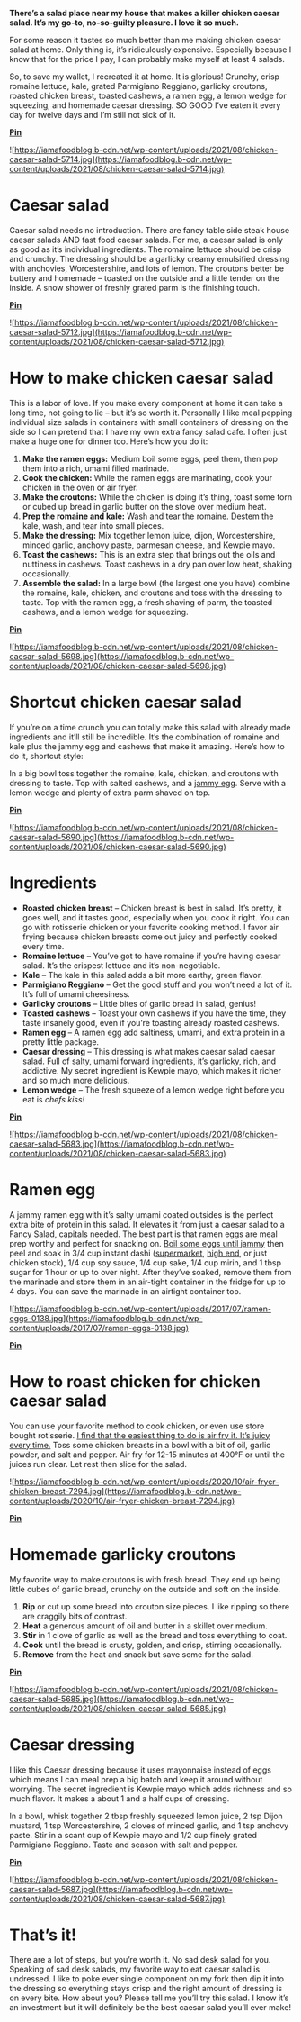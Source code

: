 **There’s a salad place near my house that makes a killer chicken caesar salad. It’s my go-to, no-so-guilty pleasure. I love it so much.**

For some reason it tastes so much better than me making chicken caesar salad at home. Only thing is, it’s ridiculously expensive. Especially because I know that for the price I pay, I can probably make myself at least 4 salads.

So, to save my wallet, I recreated it at home. It is glorious! Crunchy, crisp romaine lettuce, kale, grated Parmigiano Reggiano, garlicky croutons, roasted chicken breast, toasted cashews, a ramen egg, a lemon wedge for squeezing, and homemade caesar dressing. SO GOOD I’ve eaten it every day for twelve days and I’m still not sick of it.

**[Pin](http://www.pinterest.com/pin/create/bookmarklet/?url=https%3A%2F%2Fiamafoodblog.com%2Fchicken-caesar-salad%2F&media=undefined&is_video=false&description=The+best+chicken+caesar+salad%3A+crisp+romaine+lettuce%2C+kale%2C+garlicky+croutons%2C+air+fried+chicken+breast%2C+homemade+caesar+dressing%2C+and+so+much+more%2C+because+you%27re+worth+it.+)**

![https://iamafoodblog.b-cdn.net/wp-content/uploads/2021/08/chicken-caesar-salad-5714.jpg](https://iamafoodblog.b-cdn.net/wp-content/uploads/2021/08/chicken-caesar-salad-5714.jpg)

# Caesar salad

Caesar salad needs no introduction. There are fancy table side steak house caesar salads AND fast food caesar salads. For me, a caesar salad is only as good as it’s individual ingredients. The romaine lettuce should be crisp and crunchy. The dressing should be a garlicky creamy emulsified dressing with anchovies, Worcestershire, and lots of lemon. The croutons better be buttery and homemade – toasted on the outside and a little tender on the inside. A snow shower of freshly grated parm is the finishing touch.

**[Pin](http://www.pinterest.com/pin/create/bookmarklet/?url=https%3A%2F%2Fiamafoodblog.com%2Fchicken-caesar-salad%2F&media=undefined&is_video=false&description=The+best+chicken+caesar+salad%3A+crisp+romaine+lettuce%2C+kale%2C+garlicky+croutons%2C+air+fried+chicken+breast%2C+homemade+caesar+dressing%2C+and+so+much+more%2C+because+you%27re+worth+it.+)**

![https://iamafoodblog.b-cdn.net/wp-content/uploads/2021/08/chicken-caesar-salad-5712.jpg](https://iamafoodblog.b-cdn.net/wp-content/uploads/2021/08/chicken-caesar-salad-5712.jpg)

# How to make chicken caesar salad

This is a labor of love. If you make every component at home it can take a long time, not going to lie – but it’s so worth it. Personally I like meal pepping individual size salads in containers with small containers of dressing on the side so I can pretend that I have my own extra fancy salad cafe. I often just make a huge one for dinner too. Here’s how you do it:

1. **Make the ramen eggs:** Medium boil some eggs, peel them, then pop them into a rich, umami filled marinade.
2. **Cook the chicken:** While the ramen eggs are marinating, cook your chicken in the oven or air fryer.
3. **Make the croutons:** While the chicken is doing it’s thing, toast some torn or cubed up bread in garlic butter on the stove over medium heat.
4. **Prep the romaine and kale:** Wash and tear the romaine. Destem the kale, wash, and tear into small pieces.
5. **Make the dressing:** Mix together lemon juice, dijon, Worcestershire, minced garlic, anchovy paste, parmesan cheese, and Kewpie mayo.
6. **Toast the cashews:** This is an extra step that brings out the oils and nuttiness in cashews. Toast cashews in a dry pan over low heat, shaking occasionally.
7. **Assemble the salad:** In a large bowl (the largest one you have) combine the romaine, kale, chicken, and croutons and toss with the dressing to taste. Top with the ramen egg, a fresh shaving of parm, the toasted cashews, and a lemon wedge for squeezing.

**[Pin](http://www.pinterest.com/pin/create/bookmarklet/?url=https%3A%2F%2Fiamafoodblog.com%2Fchicken-caesar-salad%2F&media=undefined&is_video=false&description=The+best+chicken+caesar+salad%3A+crisp+romaine+lettuce%2C+kale%2C+garlicky+croutons%2C+air+fried+chicken+breast%2C+homemade+caesar+dressing%2C+and+so+much+more%2C+because+you%27re+worth+it.+)**

![https://iamafoodblog.b-cdn.net/wp-content/uploads/2021/08/chicken-caesar-salad-5698.jpg](https://iamafoodblog.b-cdn.net/wp-content/uploads/2021/08/chicken-caesar-salad-5698.jpg)

# Shortcut chicken caesar salad

If you’re on a time crunch you can totally make this salad with already made ingredients and it’ll still be incredible. It’s the combination of romaine and kale plus the jammy egg and cashews that make it amazing. Here’s how to do it, shortcut style:

In a big bowl toss together the romaine, kale, chicken, and croutons with dressing to taste. Top with salted cashews, and a [jammy egg](https://iamafoodblog.com/how-to-make-jammy-soft-boiled-eggs-recipe/). Serve with a lemon wedge and plenty of extra parm shaved on top.

**[Pin](http://www.pinterest.com/pin/create/bookmarklet/?url=https%3A%2F%2Fiamafoodblog.com%2Fchicken-caesar-salad%2F&media=undefined&is_video=false&description=The+best+chicken+caesar+salad%3A+crisp+romaine+lettuce%2C+kale%2C+garlicky+croutons%2C+air+fried+chicken+breast%2C+homemade+caesar+dressing%2C+and+so+much+more%2C+because+you%27re+worth+it.+)**

![https://iamafoodblog.b-cdn.net/wp-content/uploads/2021/08/chicken-caesar-salad-5690.jpg](https://iamafoodblog.b-cdn.net/wp-content/uploads/2021/08/chicken-caesar-salad-5690.jpg)

# Ingredients

- **Roasted chicken breast** – Chicken breast is best in salad. It’s pretty, it goes well, and it tastes good, especially when you cook it right. You can go with rotisserie chicken or your favorite cooking method. I favor air frying because chicken breasts come out juicy and perfectly cooked every time.
- **Romaine lettuce** – You’ve got to have romaine if you’re having caesar salad. It’s the crispest lettuce and it’s non-negotiable.
- **Kale** – The kale in this salad adds a bit more earthy, green flavor.
- **Parmigiano Reggiano** – Get the good stuff and you won’t need a lot of it. It’s full of umami cheesiness.
- **Garlicky croutons** – Little bites of garlic bread in salad, genius!
- **Toasted cashews** – Toast your own cashews if you have the time, they taste insanely good, even if you’re toasting already roasted cashews.
- **Ramen egg** – A ramen egg add saltiness, umami, and extra protein in a pretty little package.
- **Caesar dressing** – This dressing is what makes caesar salad caesar salad. Full of salty, umami forward ingredients, it’s garlicky, rich, and addictive. My secret ingredient is Kewpie mayo, which makes it richer and so much more delicious.
- **Lemon wedge** – The fresh squeeze of a lemon wedge right before you eat is _chefs kiss!_

**[Pin](http://www.pinterest.com/pin/create/bookmarklet/?url=https%3A%2F%2Fiamafoodblog.com%2Fchicken-caesar-salad%2F&media=undefined&is_video=false&description=The+best+chicken+caesar+salad%3A+crisp+romaine+lettuce%2C+kale%2C+garlicky+croutons%2C+air+fried+chicken+breast%2C+homemade+caesar+dressing%2C+and+so+much+more%2C+because+you%27re+worth+it.+)**

![https://iamafoodblog.b-cdn.net/wp-content/uploads/2021/08/chicken-caesar-salad-5683.jpg](https://iamafoodblog.b-cdn.net/wp-content/uploads/2021/08/chicken-caesar-salad-5683.jpg)

# Ramen egg

A jammy ramen egg with it’s salty umami coated outsides is the perfect extra bite of protein in this salad. It elevates it from just a caesar salad to a Fancy Salad, capitals needed. The best part is that ramen eggs are meal prep worthy and perfect for snacking on. [Boil some eggs until jammy](https://iamafoodblog.com/how-to-make-jammy-soft-boiled-eggs-recipe/) then peel and soak in 3/4 cup instant dashi ([supermarket](https://amzn.to/3ilgemM), [high end](https://amzn.to/3AbYMY7), or just chicken stock), 1/4 cup soy sauce, 1/4 cup sake, 1/4 cup mirin, and 1 tbsp sugar for 1 hour or up to over night. After they’ve soaked, remove them from the marinade and store them in an air-tight container in the fridge for up to 4 days. You can save the marinade in an airtight container too.

![https://iamafoodblog.b-cdn.net/wp-content/uploads/2017/07/ramen-eggs-0138.jpg](https://iamafoodblog.b-cdn.net/wp-content/uploads/2017/07/ramen-eggs-0138.jpg)

**[Pin](http://www.pinterest.com/pin/create/bookmarklet/?url=https%3A%2F%2Fiamafoodblog.com%2Fchicken-caesar-salad%2F&media=undefined&is_video=false&description=The+best+chicken+caesar+salad%3A+crisp+romaine+lettuce%2C+kale%2C+garlicky+croutons%2C+air+fried+chicken+breast%2C+homemade+caesar+dressing%2C+and+so+much+more%2C+because+you%27re+worth+it.+)**

# How to roast chicken for chicken caesar salad

You can use your favorite method to cook chicken, or even use store bought rotisserie. [I find that the easiest thing to do is air fry it. It’s juicy every time.](https://iamafoodblog.com/air-fryer-chicken-breasts/) Toss some chicken breasts in a bowl with a bit of oil, garlic powder, and salt and pepper. Air fry for 12-15 minutes at 400°F or until the juices run clear. Let rest then slice for the salad.

![https://iamafoodblog.b-cdn.net/wp-content/uploads/2020/10/air-fryer-chicken-breast-7294.jpg](https://iamafoodblog.b-cdn.net/wp-content/uploads/2020/10/air-fryer-chicken-breast-7294.jpg)

**[Pin](http://www.pinterest.com/pin/create/bookmarklet/?url=https%3A%2F%2Fiamafoodblog.com%2Fchicken-caesar-salad%2F&media=undefined&is_video=false&description=The+best+chicken+caesar+salad%3A+crisp+romaine+lettuce%2C+kale%2C+garlicky+croutons%2C+air+fried+chicken+breast%2C+homemade+caesar+dressing%2C+and+so+much+more%2C+because+you%27re+worth+it.+)**

# Homemade garlicky croutons

My favorite way to make croutons is with fresh bread. They end up being little cubes of garlic bread, crunchy on the outside and soft on the inside.

1. **Rip** or cut up some bread into crouton size pieces. I like ripping so there are craggily bits of contrast.
2. **Heat** a generous amount of oil and butter in a skillet over medium.
3. **Stir** in 1 clove of garlic as well as the bread and toss everything to coat.
4. **Cook** until the bread is crusty, golden, and crisp, stirring occasionally.
5. **Remove** from the heat and snack but save some for the salad.

**[Pin](http://www.pinterest.com/pin/create/bookmarklet/?url=https%3A%2F%2Fiamafoodblog.com%2Fchicken-caesar-salad%2F&media=undefined&is_video=false&description=The+best+chicken+caesar+salad%3A+crisp+romaine+lettuce%2C+kale%2C+garlicky+croutons%2C+air+fried+chicken+breast%2C+homemade+caesar+dressing%2C+and+so+much+more%2C+because+you%27re+worth+it.+)**

![https://iamafoodblog.b-cdn.net/wp-content/uploads/2021/08/chicken-caesar-salad-5685.jpg](https://iamafoodblog.b-cdn.net/wp-content/uploads/2021/08/chicken-caesar-salad-5685.jpg)

# Caesar dressing

I like this Caesar dressing because it uses mayonnaise instead of eggs which means I can meal prep a big batch and keep it around without worrying. The secret ingredient is Kewpie mayo which adds richness and so much flavor. It makes a about 1 and a half cups of dressing.

In a bowl, whisk together 2 tbsp freshly squeezed lemon juice, 2 tsp Dijon mustard, 1 tsp Worcestershire, 2 cloves of minced garlic, and 1 tsp anchovy paste. Stir in a scant cup of Kewpie mayo and 1/2 cup finely grated Parmigiano Reggiano. Taste and season with salt and pepper.

**[Pin](http://www.pinterest.com/pin/create/bookmarklet/?url=https%3A%2F%2Fiamafoodblog.com%2Fchicken-caesar-salad%2F&media=undefined&is_video=false&description=The+best+chicken+caesar+salad%3A+crisp+romaine+lettuce%2C+kale%2C+garlicky+croutons%2C+air+fried+chicken+breast%2C+homemade+caesar+dressing%2C+and+so+much+more%2C+because+you%27re+worth+it.+)**

![https://iamafoodblog.b-cdn.net/wp-content/uploads/2021/08/chicken-caesar-salad-5687.jpg](https://iamafoodblog.b-cdn.net/wp-content/uploads/2021/08/chicken-caesar-salad-5687.jpg)

# That’s it!

There are a lot of steps, but you’re worth it. No sad desk salad for you. Speaking of sad desk salads, my favorite way to eat caesar salad is undressed. I like to poke ever single component on my fork then dip it into the dressing so everything stays crisp and the right amount of dressing is on every bite. How about you? Please tell me you’ll try this salad. I know it’s an investment but it will definitely be the best caesar salad you’ll ever make!
